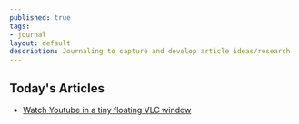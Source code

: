 ```yaml
---
published: true
tags:
- journal
layout: default
description: Journaling to capture and develop article ideas/research
---
```


## Today's Articles

 * [Watch Youtube in a tiny floating VLC window](/2013/10/16/watch-youtube-in-a-tiny-floating-vlc-window/)
